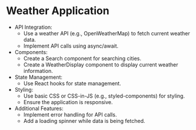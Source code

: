# Weather Application

 - API Integration:
   -  Use a weather API (e.g., OpenWeatherMap) to fetch current weather data.
   - Implement API calls using async/await.
- Components:
   -  Create a Search component for searching cities.
   - Create a WeatherDisplay component to display current weather information.
- State Management:
   - Use React hooks for state management.
- Styling:
  -  Use basic CSS or CSS-in-JS (e.g., styled-components) for styling.
  -  Ensure the application is responsive.
- Additional Features:
  - Implement error handling for API calls.
  - Add a loading spinner while data is being fetched. 